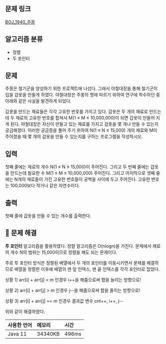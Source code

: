 ## 문제 링크
[BOJ_1940_주몽](https://www.acmicpc.net/problem/1940)

## 알고리즘 분류
- 정렬
- 두 포인터

## 문제

주몽은 철기군을 양성하기 위한 프로젝트에 나섰다. 그래서 야철대장을 통해 철기군이 입을 갑옷을 만들게 하였다. 야철대장은 주몽의 명에 따르기 위하여 연구에 착수하던 중 아래와 같은 사실을 발견하게 되었다.

갑옷을 만드는 재료들은 각각 고유한 번호를 가지고 있다. 갑옷은 두 개의 재료로 만드는데 두 재료의 고유한 번호를 합쳐서 M(1 ≤ M ≤ 10,000,000)이 되면 갑옷이 만들어 지게 된다. 야철대장은 자신이 만들고 있는 재료를 가지고 갑옷을 몇 개나 만들 수 있는지 궁금해졌다. 이러한 궁금증을 풀어 주기 위하여 N(1 ≤ N ≤ 15,000) 개의 재료와 M이 주어졌을 때 몇 개의 갑옷을 만들 수 있는지를 구하는 프로그램을 작성하시오.

## 입력

첫째 줄에는 재료의 개수 N(1 ≤ N ≤ 15,000)이 주어진다. 그리고 두 번째 줄에는 갑옷을 만드는데 필요한 수 M(1 ≤ M ≤ 10,000,000) 주어진다. 그리고 마지막으로 셋째 줄에는 N개의 재료들이 가진 고유한 번호들이 공백을 사이에 두고 주어진다. 고유한 번호는 100,000보다 작거나 같은 자연수이다.

## 출력

첫째 줄에 갑옷을 만들 수 있는 개수를 출력한다.

## 🤔 문제 해결

**투 포인터** 알고리즘을 활용하였다. 정렬 알고리즘은 O(nlogn)을 가진다. 문제에서 재료의 개수 N의 범위는 15,000이므로 정렬을 해도 되는 문제이다.

주로 투 포인터 방식은 정렬된 배열에서 두 개의 포인터를 이동시키면서 문제를 해결하므로 배열을 정렬한 이후에
배열의 맨 앞 인덱스, 맨 끝 인덱스를 각각 포인터로 잡았다.

상황 1) arr[i] + arr[j] < m 인경우 
i++을 해줌으로써 합을 늘리는 방향으로!

상황 2) arr[i] + arr[j] > m 인경우
j--을 해줌으로써 합을 줄이는 방향으로!

상황 3) arr[i] + arr[j] == m 인경우
결과값 변수 cnt++, i++, j--

위와 같이 해결하였다.

| 사용한 언어  | 메모리     | 시간    |
|:--------|:--------|:------|
| Java 11 | 34340KB | 496ms |